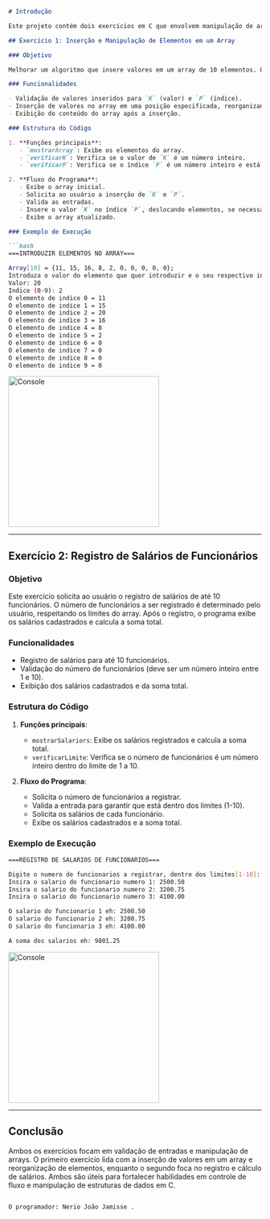 ```markdown
# Introdução

Este projeto contém dois exercícios em C que envolvem manipulação de arrays e validação de entradas do usuário. Ambos os exercícios têm como objetivo ensinar boas práticas de programação, como validação de dados, verificação de limites de arrays e cálculo de somas.

## Exercício 1: Inserção e Manipulação de Elementos em um Array

### Objetivo

Melhorar um algoritmo que insere valores em um array de 10 elementos. O valor `K` (valor a ser inserido) e o índice `P` (posição no array) são fornecidos pelo usuário, e o algoritmo garante que não haja violação do índice `P`. O programa também valida se `K` e `P` são números inteiros.

### Funcionalidades

- Validação de valores inseridos para `K` (valor) e `P` (índice).
- Inserção de valores no array em uma posição especificada, reorganizando os elementos se necessário.
- Exibição do conteúdo do array após a inserção.

### Estrutura do Código

1. **Funções principais**:
   - `mostrarArray`: Exibe os elementos do array.
   - `verificarK`: Verifica se o valor de `K` é um número inteiro.
   - `verificarP`: Verifica se o índice `P` é um número inteiro e está dentro dos limites permitidos (0-9).

2. **Fluxo do Programa**:
   - Exibe o array inicial.
   - Solicita ao usuário a inserção de `K` e `P`.
   - Valida as entradas.
   - Insere o valor `K` no índice `P`, deslocando elementos, se necessário.
   - Exibe o array atualizado.

### Exemplo de Execução

```bash
===INTRODUZIR ELEMENTOS NO ARRAY===

Array[10] = {11, 15, 16, 8, 2, 0, 0, 0, 0, 0};
Introduza o valor do elemento que quer introduzir e o seu respectivo indice.
Valor: 20
Indice (0-9): 2
O elemento de indice 0 = 11
O elemento de indice 1 = 15
O elemento de indice 2 = 20
O elemento de indice 3 = 16
O elemento de indice 4 = 8
O elemento de indice 5 = 2
O elemento de indice 6 = 0
O elemento de indice 7 = 0
O elemento de indice 8 = 0
O elemento de indice 9 = 0
```
<img src="./images/console1.png" alt="Console" width="300" height="300">

---

## Exercício 2: Registro de Salários de Funcionários

### Objetivo

Este exercício solicita ao usuário o registro de salários de até 10 funcionários. O número de funcionários a ser registrado é determinado pelo usuário, respeitando os limites do array. Após o registro, o programa exibe os salários cadastrados e calcula a soma total.

### Funcionalidades

- Registro de salários para até 10 funcionários.
- Validação do número de funcionários (deve ser um número inteiro entre 1 e 10).
- Exibição dos salários cadastrados e da soma total.

### Estrutura do Código

1. **Funções principais**:
   - `mostrarSalariors`: Exibe os salários registrados e calcula a soma total.
   - `verificarLimite`: Verifica se o número de funcionários é um número inteiro dentro do limite de 1 a 10.

2. **Fluxo do Programa**:
   - Solicita o número de funcionários a registrar.
   - Valida a entrada para garantir que está dentro dos limites (1-10).
   - Solicita os salários de cada funcionário.
   - Exibe os salários cadastrados e a soma total.

### Exemplo de Execução

```bash
===REGISTRO DE SALARIOS DE FUNCIONARIOS===

Digite o numero de funcionarios a registrar, dentro dos limites[1-10]: 3
Insira o salario do funcionario numero 1: 2500.50
Insira o salario do funcionario numero 2: 3200.75
Insira o salario do funcionario numero 3: 4100.00

O salario do funcionario 1 eh: 2500.50
O salario do funcionario 2 eh: 3200.75
O salario do funcionario 3 eh: 4100.00

A soma dos salarios eh: 9801.25
```
<img src="./images/console2.png" alt="Console" width="300" height="300">

---

## Conclusão

Ambos os exercícios focam em validação de entradas e manipulação de arrays. O primeiro exercício lida com a inserção de valores em um array e reorganização de elementos, enquanto o segundo foca no registro e cálculo de salários. Ambos são úteis para fortalecer habilidades em controle de fluxo e manipulação de estruturas de dados em C.
```

O programador: Nerio João Jamisse .
